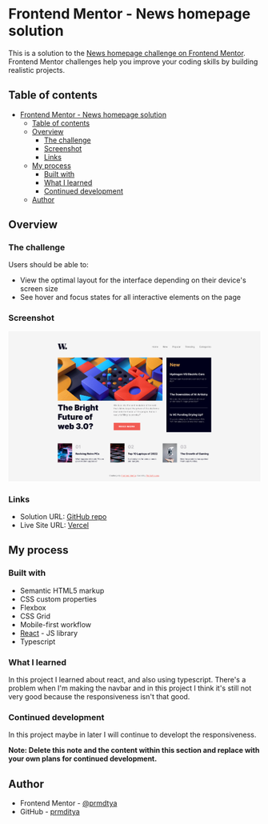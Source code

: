 # Frontend Mentor - News homepage solution

This is a solution to the [News homepage challenge on Frontend Mentor](https://www.frontendmentor.io/challenges/news-homepage-H6SWTa1MFl). Frontend Mentor challenges help you improve your coding skills by building realistic projects. 

## Table of contents

- [Frontend Mentor - News homepage solution](#frontend-mentor---news-homepage-solution)
  - [Table of contents](#table-of-contents)
  - [Overview](#overview)
    - [The challenge](#the-challenge)
    - [Screenshot](#screenshot)
    - [Links](#links)
  - [My process](#my-process)
    - [Built with](#built-with)
    - [What I learned](#what-i-learned)
    - [Continued development](#continued-development)
  - [Author](#author)

## Overview

### The challenge

Users should be able to:

- View the optimal layout for the interface depending on their device's screen size
- See hover and focus states for all interactive elements on the page

### Screenshot

![](./screenshot.png)

### Links

- Solution URL: [GitHub repo](https://github.com/prmditya/FM03-news-homepage)
- Live Site URL: [Vercel](https://news-homepage-prmdtya.vercel.app/)

## My process

### Built with

- Semantic HTML5 markup
- CSS custom properties
- Flexbox
- CSS Grid
- Mobile-first workflow
- [React](https://reactjs.org/) - JS library
- Typescript

### What I learned

In this project I learned about react, and also using typescript. There's a problem when I'm making the navbar and in this project I think it's still not very good because the responsiveness isn't that good.

### Continued development

In this project maybe in later I will continue to developt the responsiveness.

**Note: Delete this note and the content within this section and replace with your own plans for continued development.**

## Author

- Frontend Mentor - [@prmdtya](https://www.frontendmentor.io/profile/prmditya)
- GitHub - [prmditya](https://github.com/prmditya)